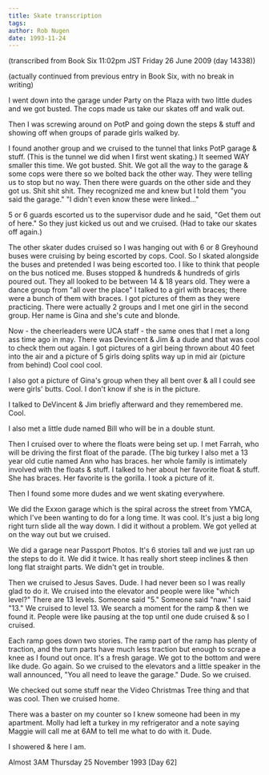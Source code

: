 ```yaml
---
title: Skate transcription
tags: 
author: Rob Nugen
date: 1993-11-24
---
```


<!-- tags: -->
<!-- events: skate -->
<!-- people:  -->
<!-- locations: Downtown Houston -->
<p class="note">(transcribed from Book Six 11:02pm JST Friday 26 June 2009 (day 14338))</p>
<p class="note">(actually continued from previous entry in Book Six, with no break in writing)

<p>I went down into the garage under Party on the Plaza with two little dudes and we got busted.
The cops made us take our skates off and walk out.</p>

<p>Then I was screwing around on PotP and going down the steps &amp; stuff and showing off when
groups of parade girls walked by.</p>

<p>I found another group and we cruised to the tunnel that links PotP garage &amp; stuff.  (This is
the tunnel we did when I first went skating.)  It seemed WAY smaller this time.  We got busted.
Shit.  We got all the way to the garage &amp; some cops were there so we bolted back the other
way.  They were telling us to stop but no way.  Then there were guards on the other side and they
got us.  Shit shit shit.  They recognized me and knew but I told them &quot;you said the
garage.&quot; &quot;I didn't even know these were linked...&quot;</p>

<p>5 or 6 guards escorted us to the supervisor dude and he said, &quot;Get them out of here.&quot;
So they just kicked us out and we cruised.  (Had to take our skates off again.)</p>

<p>The other skater dudes cruised so I was hanging out with 6 or 8 Greyhound buses were cruising by
being escorted by cops.  Cool.  So I skated alongside the buses and pretended I was being escorted
too.  I like to think that people on the bus noticed me.  Buses stopped &amp; hundreds &amp;
hundreds of girls poured out.  They all looked to be between 14 &amp; 18 years old.  They  were a
dance group from &quot;all over the place&quot; I talked to a girl with braces; there were a bunch
of them with braces.  I got pictures of them as they were practicing.  There were actually 2 groups
and I met one girl in the second group.  Her name is Gina and she's cute and blonde.</p>

<p>Now - the cheerleaders were UCA staff - the same ones that I met a long ass time ago in may.
There was Devincent &amp; Jim &amp; a dude and that was cool to check them out again.  I got
pictures of a girl being thrown about 40 feet into the air and a picture of 5 girls doing splits
way up in mid air (picture from behind) Cool cool cool.</p>

<p>I also got a picture of Gina's group when they all bent over &amp; all I could see were girls'
butts.  Cool.  I don't know if she is in the picture.</p>

<p>I talked to DeVincent &amp; Jim briefly afterward and they remembered me.  Cool.</p>

<p>I also met a little dude named Bill who will be in a double stunt.</p>

<p>Then I cruised over to where the floats were being set up.  I met Farrah, who will be driving the
first float of the parade.  (The big turkey  I also met a 13 year old cutie named Ann who has
braces.  her whole family is intimately involved with the floats &amp; stuff.  I talked to her
about her favorite float &amp; stuff.  She has braces.  Her favorite is the gorilla.  I took a
picture of it.</p>

<p>Then I found some more dudes and we went skating everywhere.</p>

<p>We did the Exxon garage which is the spiral across the street from YMCA, which I've been wanting
to do for a long time.  It was cool.  It's just a big long right turn slide all the way down.  I
did it without a problem.  We got yelled at on the way out but we cruised.</p>

<p>We did a garage near Passport Photos.  It's 6 stories tall and we just ran up the steps to do
it.  We did it twice.  It has really short steep inclines &amp; then long flat straight parts.  We
didn't get in trouble.</p>

<p>Then we cruised to Jesus Saves.  Dude.  I had never been so I was really glad to do it.  We
cruised into the elevator and people were like &quot;which level?&quot;  There are 13 levels.
Someone said &quot;5.&quot;  Someone said &quot;naw.&quot;  I said &quot;13.&quot;  We cruised to
level 13.  We search a moment for the ramp &amp; then we found it.  People were like pausing at the
top until one dude cruised &amp; so I cruised.</p>

<p>Each ramp goes down two stories.  The ramp part of the ramp has plenty of traction, and the turn
parts have much less traction but enough to scrape a knee as I found out once. It's a fresh garage.
We got to the bottom and were like dude.  Go again.  So we cruised to the elevators and a little
speaker in the wall announced, &quot;You all need to leave the garage.&quot; Dude.  So we
cruised.</p>

<p>We checked out some stuff near the Video Christmas Tree thing and that was cool.  Then we
cruised home.</p>

<p>There was a baster on my counter so I knew someone had been in my apartment.  Molly had left a
turkey in my refrigerator and a note saying Maggie will call me at 6AM to tell me what to do with
it.  Dude.</p>

<p>I showered &amp; here I am.</p>

<p class="date">Almost 3AM Thursday 25 November 1993 [Day 62]</p>
